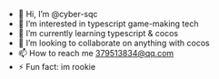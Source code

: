 - 👋 Hi, I’m @cyber-sqc 
- 👀 I’m interested in typescript game-making tech
- 🌱 I’m currently learning typescript & cocos
- 💞️ I’m looking to collaborate on anything with cocos
- 📫 How to reach me 379513834@qq.com
- ⚡ Fun fact: im rookie

<!---
- 😄 Pronouns: ...
cyber-sqc/cyber-sqc is a ✨ special ✨ repository because its `README.md` (this file) appears on your GitHub profile.
You can click the Preview link to take a look at your changes.
--->
